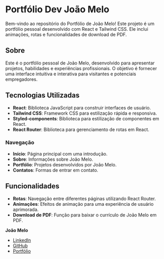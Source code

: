 # Portfólio Dev João Melo

Bem-vindo ao repositório do Portfólio de João Melo! Este projeto é um portfólio pessoal desenvolvido com React e Tailwind CSS. Ele inclui animações, rotas e funcionalidades de download de PDF.

## Sobre

Este é o portfólio pessoal de João Melo, desenvolvido para apresentar projetos, habilidades e experiências profissionais. O objetivo é fornecer uma interface intuitiva e interativa para visitantes e potenciais empregadores.

## Tecnologias Utilizadas

- **React**: Biblioteca JavaScript para construir interfaces de usuário.
- **Tailwind CSS**: Framework CSS para estilização rápida e responsiva.
- **Styled-components**: Biblioteca para estilização de componentes em React.
- **React Router**: Biblioteca para gerenciamento de rotas em React.

### Navegação

- **Início**: Página principal com uma introdução.
- **Sobre**: Informações sobre João Melo.
- **Portfólio**: Projetos desenvolvidos por João Melo.
- **Contatos**: Formas de entrar em contato.

## Funcionalidades

- **Rotas**: Navegação entre diferentes páginas utilizando React Router.
- **Animações**: Efeitos de animação para uma experiência de usuário aprimorada.
- **Download de PDF**: Função para baixar o currículo de João Melo em PDF.

**João Melo**
- [LinkedIn](https://www.linkedin.com/in/joao-paulo-moreira-melo/)
- [GitHub](https://github.com/joaomelo90)
- [Portfólio](http://seu-portfolio.com)
